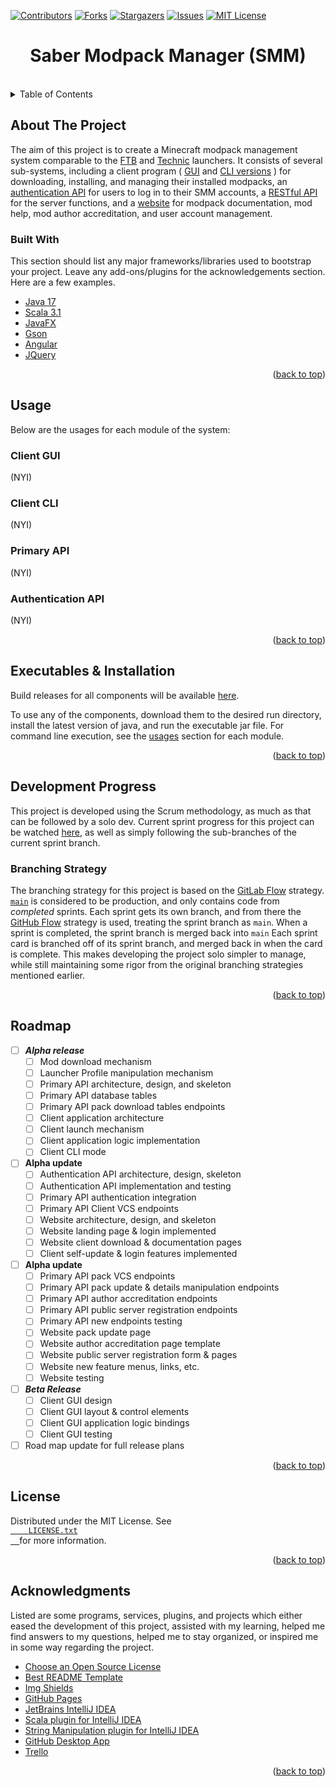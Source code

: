 <div id="top"></div>

[![Contributors][contributors-shield]][contributors-url]
[![Forks][forks-shield]][forks-url]
[![Stargazers][stars-shield]][stars-url]
[![Issues][issues-shield]][issues-url]
[![MIT License][license-shield]][license-url]

<div align="center">
<h1 align="center">Saber Modpack Manager (SMM)</h1>
</div>

<!-- TABLE OF CONTENTS -->
<br/>
<details>
  <summary>Table of Contents</summary>
  <ol>
    <li>
      <a href="#about-the-project">About The Project</a>
      <ul>
        <li><a href="#built-with">Built With</a></li>
      </ul>
    </li>
    <li><a href="#usage">Usage</a></li>
    <li><a href="#exectuables-&amp;-installation">Executables & Installation</a></li>
    <li>
      <a href="#development-progress">Development Progress</a>
      <ul>
        <li><a href="#branching-strategy">Branching Strategy</a></li>
      </ul>
    </li>
    <li><a href="#roadmap">Roadmap</a></li>
    <li><a href="#license">License</a></li>
    <li><a href="#contact">Contact</a></li>
    <li><a href="#acknowledgments">Acknowledgments</a></li>
  </ol>
</details>

<!-- ABOUT THE PROJECT -->
## About The Project
<p>
The aim of this project is to create a Minecraft modpack management system comparable to the
<a href="https://www.example.com">FTB</a> and <a href="https://www.example.com">Technic</a>
launchers. It consists of several sub-systems, including a client program (
<a href="https://www.example.com">GUI</a> and <a href="https://www.example.com">CLI versions</a>
) for downloading, installing, and managing their installed modpacks, an
<a href="https://www.example.com">authentication API</a>
for users to log in to their SMM accounts, a
<a href="https://www.example.com">RESTful API</a> for the server functions, and a
<a href="https://www.example.com">website</a> for modpack documentation, mod help,
mod author accreditation, and user account management.
</p>

<!-- BUILT WITH -->
### Built With
This section should list any major frameworks/libraries used to bootstrap your project. Leave any add-ons/plugins for the acknowledgements section. Here are a few examples.

* [Java 17](https://www.oracle.com/java/)
* [Scala 3.1](https://www.scala-lang.org/)
* [JavaFX](https://openjfx.io/)
* [Gson](https://github.com/google/gson)
* [Angular](https://angular.io/)
* [JQuery](https://jquery.com)

<p align="right">(<a href="#top">back to top</a>)</p>



<!-- USAGE -->
## Usage
<p>
Below are the usages for each module of the system:
</p>

### Client GUI
<p>
(NYI)
</p>

### Client CLI
<p>
(NYI)
</p>

### Primary API
<p>
(NYI)
</p>

### Authentication API
<p>
(NYI)
</p>

<p align="right">(<a href="#top">back to top</a>)</p>



<!-- EXECUTABLES AND INSTALLATION -->
## Executables & Installation
<p>
Build releases for all components will be available <a href="https://www.example.com">here</a>.
</p>
<p>
To use any of the components, download them to the desired run directory, install the latest version of java,  
and run the executable jar file. For command line execution, see the  
<a href="https://www.example.com">usages</a> section for each module.
</p>

<p align="right">(<a href="#top">back to top</a>)</p>



<!-- DEVELOPMENT CYCLES -->
## Development Progress
<p>
This project is developed using the Scrum methodology, as much as that can be followed by a solo dev.
Current sprint progress for this project can be watched
<a href="https://www.example.com">here</a>,
as well as simply following the sub-branches of the current sprint branch.
</p>

<!-- BRANCHING STRATEGY -->
### Branching Strategy
<p>
The branching strategy for this project is based on the
<a href="">GitLab Flow</a> strategy.
<code><a href="">main</a></code> is considered to be production, and only contains
code from <i>completed</i> sprints. Each sprint gets its own branch, and from there the
<a href="">GitHub Flow</a> strategy is used, treating the sprint branch as <code>main</code>.
When a sprint is completed, the sprint branch is merged back into <code>main</code>
Each sprint card is branched off of its sprint branch, and merged back in when the card is complete.
This makes developing the project solo simpler to manage, while still maintaining some rigor from
the original branching strategies mentioned earlier.
</p>

<p align="right">(<a href="#top">back to top</a>)</p>



<!-- ROADMAP -->
## Roadmap

- [ ] ___Alpha release___
  - [ ] Mod download mechanism
  - [ ] Launcher Profile manipulation mechanism
  - [ ] Primary API architecture, design, and skeleton
  - [ ] Primary API database tables
  - [ ] Primary API pack download tables endpoints
  - [ ] Client application architecture
  - [ ] Client launch mechanism
  - [ ] Client application logic implementation
  - [ ] Client CLI mode

- [ ] __Alpha update__
  - [ ] Authentication API architecture, design, skeleton
  - [ ] Authentication API implementation and testing
  - [ ] Primary API authentication integration
  - [ ] Primary API Client VCS endpoints
  - [ ] Website architecture, design, and skeleton
  - [ ] Website landing page & login implemented
  - [ ] Website client download & documentation pages
  - [ ] Client self-update & login features implemented

- [ ] __Alpha update__
  - [ ] Primary API pack VCS endpoints
  - [ ] Primary API pack update & details manipulation endpoints
  - [ ] Primary API author accreditation endpoints
  - [ ] Primary API public server registration endpoints
  - [ ] Primary API new endpoints testing
  - [ ] Website pack update page
  - [ ] Website author accreditation page template
  - [ ] Website public server registration form & pages
  - [ ] Website new feature menus, links, etc.
  - [ ] Website testing

- [ ] ___Beta Release___
  - [ ] Client GUI design
  - [ ] Client GUI layout & control elements
  - [ ] Client GUI application logic bindings
  - [ ] Client GUI testing

- [ ] Road map update for full release plans

<p align="right">(<a href="#top">back to top</a>)</p>



<!-- LICENSE -->
## License

<p>
  Distributed under the MIT License. See
  <code><a href=https://github.com/MtgSaber/Saber-Modpack-Manager/blob/master/LICENSE.txt">
    LICENSE.txt
  </a></code>
  for more information.
</p>

<p align="right">(<a href="#top">back to top</a>)</p>



<!-- ACKNOWLEDGMENTS -->
## Acknowledgments

<p>
Listed are some programs, services, plugins, and projects which either eased the development of this project,
assisted with my learning, helped me find answers to my questions, helped me to stay organized,
or inspired me in some way regarding the project.
</p>

* [Choose an Open Source License](https://choosealicense.com)
* [Best README Template](https://github.com/othneildrew/Best-README-Template)
* [Img Shields](https://shields.io)
* [GitHub Pages](https://pages.github.com)
* [JetBrains IntelliJ IDEA](https://www.jetbrains.com/idea/)
* [Scala plugin for IntelliJ IDEA](https://plugins.jetbrains.com/plugin/1347-scala)
* [String Manipulation plugin for IntelliJ IDEA](https://plugins.jetbrains.com/plugin/2162-string-manipulation)
* [GitHub Desktop App](https://desktop.github.com/)
* [Trello](https://trello.com)

<p align="right">(<a href="#top">back to top</a>)</p>



<!-- MARKDOWN LINKS & IMAGES -->
<!-- https://www.markdownguide.org/basic-syntax/#reference-style-links -->
[contributors-shield]: https://img.shields.io/github/contributors/MtgSaber/Saber-Modpack-Manager.svg?style=for-the-badge
[contributors-url]: https://github.com/MtgSaber/Saber-Modpack-Manager/graphs/contributors
[forks-shield]: https://img.shields.io/github/forks/MtgSaber/Saber-Modpack-Manager.svg?style=for-the-badge
[forks-url]: https://github.com/MtgSaber/Saber-Modpack-Manager/network/members
[stars-shield]: https://img.shields.io/github/stars/MtgSaber/Saber-Modpack-Manager.svg?style=for-the-badge
[stars-url]: https://github.com/MtgSaber/Saber-Modpack-Manager/stargazers
[issues-shield]: https://img.shields.io/github/issues/MtgSaber/Saber-Modpack-Manager.svg?style=for-the-badge
[issues-url]: https://github.com/MtgSaber/Saber-Modpack-Manager/issues
[license-shield]: https://img.shields.io/github/license/MtgSaber/Saber-Modpack-Manager.svg?style=for-the-badge
[license-url]: https://github.com/MtgSaber/Saber-Modpack-Manager/blob/master/LICENSE.txt
[linkedin-shield]: https://img.shields.io/badge/-LinkedIn-black.svg?style=for-the-badge&logo=linkedin&colorB=555
[linkedin-url]: https://linkedin.com/in/othneildrew
[product-screenshot]: images/screenshot.png
